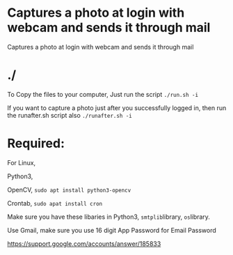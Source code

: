 # Captures a photo at login with webcam and sends it through mail

Captures a photo at login with webcam and sends it through mail

# ./
To Copy the files to your computer,
Just run the script ```./run.sh -i```

If you want to capture a photo just after you successfully logged in,
then run the runafter.sh script also ```./runafter.sh -i```

# Required:
For Linux,

Python3,

OpenCV, ```sudo apt install python3-opencv```

Crontab, ```sudo apat install cron```

Make sure you have these libaries in Python3,
```smtplib```library,
```os```library.

Use Gmail, make sure you use 16 digit App Password for Email Password

https://support.google.com/accounts/answer/185833

